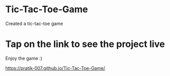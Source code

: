 # Tic-Tac-Toe-Game
Created a tic-tac-toe game

# Tap on the link to see the project live
Enjoy the game :)

 https://pratik-007.github.io/Tic-Tac-Toe-Game/
